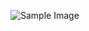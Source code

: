 ![Sample Image](https://dfstudio-d420.kxcdn.com/wordpress/wp-content/uploads/2019/06/digital_camera_photo-1080x675.jpg)